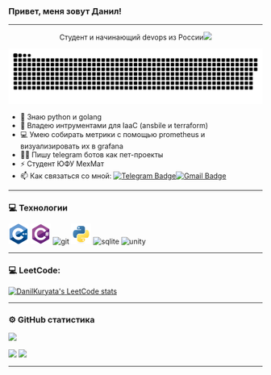 ### Привет, меня зовут Данил!

---

<p align="center">
  Студент и начинающий devops из России<img src="https://media.giphy.com/media/WUlplcMpOCEmTGBtBW/giphy.gif" width="40px">
</p>
<p align="center">
  
 <img width="600" src="github-snake.svg" alt="snake"/>
</p>

- 🔭 Знаю python и golang
- 🌱 Владею интрументами для IaaC (ansbile и terraform)
- 💻 Умею собирать метрики с помощью prometheus и визуализировать их в grafana
- 👨‍💻 Пишу telegram ботов как пет-проекты
- ⚡ Студент ЮФУ МехМат
- :mailbox: Как связаться со мной: [![Telegram Badge](https://img.shields.io/badge/-danil-blue?style=flat&logo=Telegram&logoColor=white)](https://t.me/danissemo0)[![Gmail Badge](https://img.shields.io/badge/-Gmail-red?style=flat&logo=Gmail&logoColor=white)](mailto:danil.17.4.2004@gmail.com)

---

### 💻 Технологии

<div>
  <img src="https://raw.githubusercontent.com/devicons/devicon/master/icons/cplusplus/cplusplus-original.svg" alt="cplusplus" width="40" height="40"/> 
  <img src="https://raw.githubusercontent.com/devicons/devicon/master/icons/csharp/csharp-original.svg" alt="csharp" width="40" height="40"/> 
  <img src="https://www.vectorlogo.zone/logos/git-scm/git-scm-icon.svg" alt="git" width="40" height="40"/>
  <img src="https://raw.githubusercontent.com/devicons/devicon/master/icons/python/python-original.svg" alt="python" width="40" height="40"/> 
  <img src="https://www.vectorlogo.zone/logos/sqlite/sqlite-icon.svg" alt="sqlite" width="40" height="40"/> 
  <img src="https://www.vectorlogo.zone/logos/unity3d/unity3d-icon.svg" alt="unity" width="40" height="40"/> </a> </p>
</div>

---

### 💻 LeetCode:

[![DanilKuryata's LeetCode stats](https://leetcode-stats-six.vercel.app/api?username=DanilKuryata&theme=dark)](https://github.com/DanilK17/leetcode-stats)

---

### ⚙️ GitHub статистика

![](http://github-profile-summary-cards.vercel.app/api/cards/profile-details?username=KuryataDanil&theme=dark)

![](http://github-profile-summary-cards.vercel.app/api/cards/stats?username=KuryataDanil&theme=dark) 
![](http://github-profile-summary-cards.vercel.app/api/cards/most-commit-language?username=KuryataDanil&theme=dark)



---
